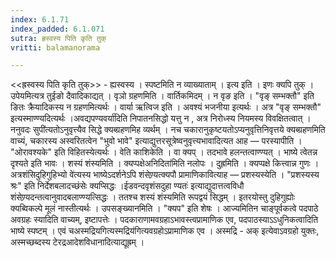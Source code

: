 ```yaml
---
index: 6.1.71
index_padded: 6.1.071
sutra: ह्रस्वस्य पिति कृति तुक्
vritti: balamanorama

---
```

<<ह्रस्वस्य पिति कृति तुक्>> - ह्यस्वस्य । स्पष्टमिति न व्याख्याताम् । इत्य इति । इणः क्यपि तुक् । उपेयमित्यत्र तुईङो दैवादिकाद्यत् । वृञो ग्रहणमिति । वार्तिकमिदम् । न वृङ इति । "वृङ् सम्भक्तौ" इति ङितः क्रैयादिकस्य न ग्रहणमित्यर्थः । वार्या ऋत्विज इति । अवश्यं भजनीया इत्यर्थः । अत्र "वृङ् सम्भक्तौ" इत्यस्माण्ण्यदित्यर्थः ।अवद्यपण्यवर्या॑दिति निपातनसिद्धो यत्तु न , अत्र निरोध्स्य नियमस्य विवक्षितत्वात् । ननुवदः सुपी॑त्यतोऽनुवृत्त्यैव सिद्धे क्यब्ग्रहणमिह व्यर्थम् । नच चकारानुकृष्टयतोऽप्यनुवृत्तिनिवृत्तये क्यब्ग्रहणमिति वाच्यं, चकारस्य अस्वरितत्वेन "भुवो भावे" इत्याद्युत्तरसूत्रेष्वनुवृत्त्यभावादित्यत आह —  परस्यापीति । "ओरावश्यके" इति विहितस्येत्यर्थः । वेति काशिकेति । वा क्यप् । तदभावे हलन्तत्वाण्ण्यत् । भाष्ये त्वेतन्न दृश्यते इति भावः । शस्यं शंस्यमिति । क्यप्पक्षेअनिदिता॑मिति नलोपः । दुह्रमिति । क्यप्पक्षे कित्त्वान्न गुणः । अत्रशंसिदुहिगुहिभ्यो वे॑त्यस्य भाष्येऽदर्शनेऽपि शंसेण्र्यत्क्यपौ प्रामाणिकावित्याह —  प्रशस्यस्येति । "प्रशस्यस्य श्रः" इति निर्देशबलादच्छंसेः क्यप्सिद्धः ।ईडवन्दवृशंसदुहा ण्यतः॑ इत्याद्युदात्तत्वविधौ शंसेण्र्यदन्तत्वानुवादबलाण्ण्यत्सिद्धः । ततश्च शस्यं शंस्यमिति रूपद्वयं सिद्धम् । इतरयोस्तु दुहिगुह्योः क्यब्विकल्पे मूलं नास्तीत्यर्थः । उपसङ्ख्यानमिति । "क्यप" इति शेषः । आज्यमितिन चाङ्पूर्वकत्वे पदपाठे अवग्रहः स्यादिति वाच्यम्, इष्टापत्तेः । पदकाराणामवग्रहाऽभावस्त्वप्रामाणिक एव, पदपाठस्याऽ‌ऽधुनिकत्वादिति भाष्ये स्पष्टम् । एवं चअस्मद्रियगित्यस्मद्रिय॑गित्यवग्रहोऽप्रामाणिक एव । अस्मद्रि - अक् इत्येवाऽवग्रहो युक्तः, अस्मच्छब्दस्य टेरद्रआदेशविधानादित्याद्यूह्रम् । 